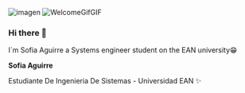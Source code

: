 ![imagen](https://user-images.githubusercontent.com/114430959/192379131-58f00a49-5c8f-4326-96e6-4bd31601ef85.png)
![WelcomeGifGIF](https://user-images.githubusercontent.com/114430959/192381086-d1f91020-0ce0-4125-9386-c065a1aaa595.gif)

### Hi there 👋
I´m Sofia Aguirre a Systems engineer student on the EAN university😁


<!--
**Sofia24-eng/Sofia24-eng** is a ✨ _special_ ✨ repository because its `README.md` (this file) appears on your GitHub profile.

Here are some ideas to get you started:

- 🔭 I’m currently working on ...
- 🌱 I’m currently learning ...
- 👯 I’m looking to collaborate on ...
- 🤔 I’m looking for help with ...
- 💬 Ask me about ...
- 📫 How to reach me: ...
- 😄 Pronouns: ...
- ⚡ Fun fact: ...
-->
**Sofia Aguirre**

Estudiante De Ingenieria De Sistemas - Universidad EAN ✨

